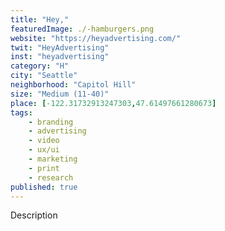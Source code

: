 ```yaml
---
title: "Hey,"
featuredImage: ./-hamburgers.png
website: "https://heyadvertising.com/"
twit: "HeyAdvertising"
inst: "heyadvertising"
category: "H"
city: "Seattle"
neighborhood: "Capitol Hill"
size: "Medium (11-40)"
place: [-122.31732913247303,47.61497661280673]
tags:
    - branding
    - advertising
    - video
    - ux/ui
    - marketing
    - print
    - research
published: true
---
```


Description
